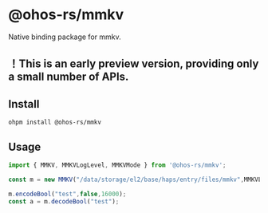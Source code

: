 # @ohos-rs/mmkv

Native binding package for mmkv.

## ！This is an early preview version, providing only a small number of APIs.

## Install

```shell
ohpm install @ohos-rs/mmkv
```

## Usage

```ts
import { MMKV, MMKVLogLevel, MMKVMode } from '@ohos-rs/mmkv';

const m = new MMKV("/data/storage/el2/base/haps/entry/files/mmkv",MMKVLogLevel.Info,MMKVMode.SingleProcess);

m.encodeBool("test",false,16000);
const a = m.decodeBool("test");
```